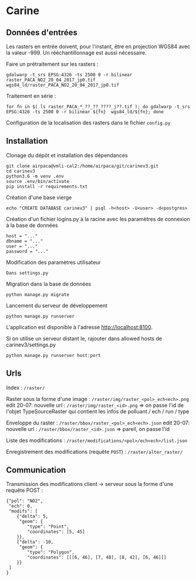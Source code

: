 # Carine

  
## Données d'entrées

Les rasters en entrée doivent, pour l'instant, être en projection WGS84 avec 
la valeur -999.
Un rééchantillonnage est aussi nécessaire.

Faire un prétraitement sur les rasters :

    gdalwarp -t_srs EPSG:4326 -ts 2500 0 -r bilinear raster_PACA_NO2_20_04_2017_jp0.tif wgs84_ld/raster_PACA_NO2_20_04_2017_jp0.tif

Traitement en série :

    for fn in $( ls raster_PACA_*_??_??_????_j??.tif ); do gdalwarp -t_srs EPSG:4326 -ts 2500 0 -r bilinear ${fn}  wgs84_ld/${fn}; done

Configuration de la localisation des rasters dans le fichier `config.py`


## Installation

Clonage du dépôt et installation des dépendances

    git clone airpaca@vmli-cal2:/home/airpaca/git/carinev3.git
    cd carinev3
    python3.6 -m venv .env
    source .env/bin/activate
    pip install -r requirements.txt

Création d'une base vierge

    echo "CREATE DATABASE carinev3" | psql -h<host> -U<user> -d<postgres>

Création d'un fichier logins.py à la racine avec les paramètres de connexion à la base de données

    host = "..."
    dbname = "..."
    user = "..."
    password = "..."
    
Modification des paramètres utilisateur 
    
    Dans settings.py

Migration dans la base de données

    python manage.py migrate
    
Lancement du serveur de développement

    python manage.py runserver

L'application est disponible à l'adresse [http://localhost:8100](http://localhost:8100).

Si on utilise un serveur distant le, rajouter dans allowed hosts de carinev3/settings.py

    python manage.py runserver host:port
    

## Urls

Index : `/raster/`

Raster sous la forme d'une image : `/raster/img/raster_<pol>_ech<ech>.png`
edit 20-07: nouvelle url : `/raster/img/raster_<id>.png`
=> on passe l'id de l'objet TypeSourceRaster qui contient les infos de polluant / ech / run / type 

Enveloppe du raster : `/raster/bbox/raster_<pol>_ech<ech>.json`
edit 20-07: nouvelle url : `/raster/bbox/raster_<id>.json`
=> pareil, on passe l'id

Liste des modifications : `/raster/modifications/<pol>/ech<ech>/list.json`
    
Enregistrement des modifications (requête `POST`) : `/raster/alter_raster/`

## Communication

Transmission des modifications client -> serveur sous la forme d'une requête 
POST :

    {"pol": "NO2", 
     "ech": 0, 
     "modifs": [
        {"delta": 5, 
         "geom": {
            "type": "Point", 
            "coordinates": [5, 45]
        }},
        {"delta": -10, 
         "geom": {
            "type": "Polygon", 
            "coordinates": [[[6, 46], [7, 48], [8, 42], [6, 46]]]
        }}
     ]
    }
    
    
